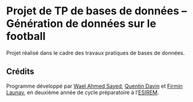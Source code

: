 # Projet de TP de bases de données – Génération de données sur le football
Projet réalisé dans le cadre des travaux pratiques de bases de données.

## Crédits
Programme développé par [Wael Ahmed Sayed](mailto:Wael_Ahmed-Salah-Ali-Sayed@etu.u-bourgogne.fr), [Quentin Davin](mailto:Quentin_Davin@etu.u-bourgogne.fr) et [Firmin Launay](mailto:Firmin_Launay@etu.u-bourgogne.fr), en deuxième année de cycle préparatoire à l’[ESIREM](https://esirem.u-bourgogne.fr/).
